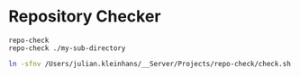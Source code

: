 # Repository Checker

```
repo-check 
repo-check ./my-sub-directory
```


```bash
ln -sfnv /Users/julian.kleinhans/__Server/Projects/repo-check/check.sh /usr/local/bin/repo-check
```